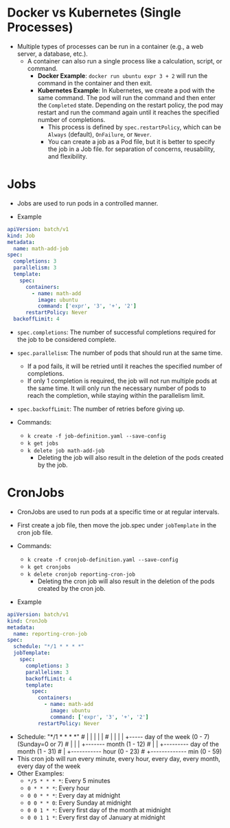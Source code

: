# Docker vs Kubernetes (Single Processes)
- Multiple types of processes can be run in a container (e.g., a web server, a database, etc.).
    - A container can also run a single process like a calculation, script, or command.
        - **Docker Example**: `docker run ubuntu expr 3 + 2` will run the command in the container and then exit.
        - **Kubernetes Example**: In Kubernetes, we create a pod with the same command. The pod will run the command and then enter the `Completed` state. Depending on the restart policy, the pod may restart and run the command again until it reaches the specified number of completions.
            - This process is defined by `spec.restartPolicy`, which can be `Always` (default), `OnFailure`, or `Never`.
            - You can create a job as a Pod file, but it is better to specify the job in a Job file. for separation of concerns, reusability, and flexibility.

# Jobs
- Jobs are used to run pods in a controlled manner.

- Example
```yaml
apiVersion: batch/v1
kind: Job
metadata:
  name: math-add-job
spec:
  completions: 3
  parallelism: 3
  template:
    spec:
      containers:
        - name: math-add
          image: ubuntu
          command: ['expr', '3', '+', '2']
      restartPolicy: Never
  backoffLimit: 4 
```
- `spec.completions`: The number of successful completions required for the job to be considered complete.
- `spec.parallelism`: The number of pods that should run at the same time.
    - If a pod fails, it will be retried until it reaches the specified number of completions. 
    - If only 1 completion is required, the job will not run multiple pods at the same time. It will only run the necessary number of pods to reach the completion, while staying within the parallelism limit.
- `spec.backoffLimit`: The number of retries before giving up.

- Commands: 
    - `k create -f job-definition.yaml --save-config`
    - `k get jobs`
    - `k delete job math-add-job`
        - Deleting the job will also result in the deletion of the pods created by the job.


# CronJobs
- CronJobs are used to run pods at a specific time or at regular intervals.
- First create a job file, then move the job.spec under `jobTemplate` in the cron job file.
- Commands:
    - `k create -f cronjob-definition.yaml --save-config`
    - `k get cronjobs`
    - `k delete cronjob reporting-cron-job`
        - Deleting the cron job will also result in the deletion of the pods created by the cron job.

- Example
```yaml
apiVersion: batch/v1
kind: CronJob
metadata:
  name: reporting-cron-job
spec:
  schedule: "*/1 * * * *"
  jobTemplate:
    spec:
      completions: 3
      parallelism: 3
      backoffLimit: 4
      template:
        spec:
          containers:
            - name: math-add
              image: ubuntu
              command: ['expr', '3', '+', '2']
          restartPolicy: Never
```

- Schedule: "*/1 * * * *"
            # |  | | | |
            # |  | | | +----- day of the week (0 - 7) (Sunday=0 or 7)
            # |  | | +------- month (1 - 12)
            # |  | +--------- day of the month (1 - 31)
            # |  +----------- hour (0 - 23)
            # +------------- min (0 - 59)
- This cron job will run every minute, every hour, every day, every month, every day of the week
- Other Examples:
    - `*/5 * * * *`: Every 5 minutes
    - `0 * * * *`: Every hour
    - `0 0 * * *`: Every day at midnight
    - `0 0 * * 0`: Every Sunday at midnight
    - `0 0 1 * *`: Every first day of the month at midnight
    - `0 0 1 1 *`: Every first day of January at midnight
